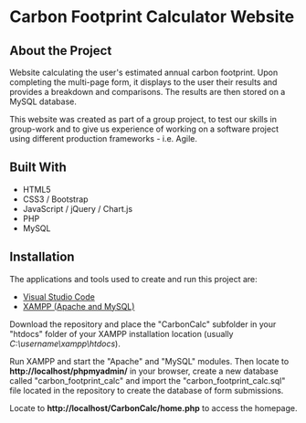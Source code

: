 # Carbon Footprint Calculator Website
## About the Project
Website calculating the user's estimated annual carbon footprint. Upon completing the multi-page form, it displays to the user their results and provides a breakdown and comparisons. The results are then stored on a MySQL database.

This website was created as part of a group project, to test our skills in group-work and to give us experience of working on a software project using different production frameworks - i.e. Agile.
## Built With
* HTML5
* CSS3 / Bootstrap
* JavaScript / jQuery / Chart.js
* PHP
* MySQL
## Installation
The applications and tools used to create and run this project are:
* [Visual Studio Code][1]
* [XAMPP (Apache and MySQL)][2]

Download the repository and place the "CarbonCalc" subfolder in your "htdocs" folder of your XAMPP installation location (usually *C:\username\xampp\htdocs*).

Run XAMPP and start the "Apache" and "MySQL" modules. Then locate to **http://localhost/phpmyadmin/** in your browser, create a new database called "carbon_footprint_calc" and import the "carbon_footprint_calc.sql" file located in the repository to create the database of form submissions.

Locate to **http://localhost/CarbonCalc/home.php** to access the homepage.


[1]: https://code.visualstudio.com/
[2]: https://www.apachefriends.org/
